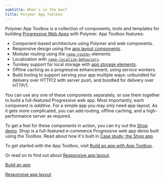```yaml
---
subtitle: What's in the box?
title: Polymer App Toolbox
---
```


Polymer App Toolbox is a collection of components, tools and templates for
building
[Progressive Web Apps](https://developers.google.com/web/progressive-web-apps)
with Polymer. App Toolbox features:

-   Component-based architecture using Polymer and web components.
-   Responsive design using the [app layout components](https://elements.polymer-project.org/elements/app-layout).
-   Modular routing using the
    [`<app-route>`](https://elements.polymer-project.org/elements/app-route) elements.
-   Localization with
    [`<app-localize-behavior>`](https://elements.polymer-project.org/elements/app-localize-behavior).
-   Turnkey support for local storage with
    [app storage elements](https://elements.polymer-project.org/elements/app-storage).
-   Offline caching as a progressive enhancement, using service workers.
-   Build tooling to support serving your app multiple ways: unbundled for
    delivery over HTTP/2 with server push, and bundled for delivery over HTTP/1.

You can use any one of these components separately, or use them together to build a full-featured
Progressive web app. Most importantly, each component is _additive_. For a simple app you may only
need app-layout. As it gets more complicated, you can add routing, offline caching, and a
high-performance server as required.

To get a feel for these components in action, you can try out the
[Shop demo](https://shop.polymer-project.org/). Shop is a full-featured e-commerce Progressive web
app demo built using the Toolbox. Read about how it's built in [Case study: the Shop app](case-study).

To get started with the App Toolbox, visit [Build an app with App Toolbox](/1.0/start/toolbox/set-up).

Or read on to find out about [Responsive app layout](app-layout).

<a href="/1.0/start/toolbox/set-up" class="blue-button">Build an app
</a>

<a href="app-layout" class="blue-button">Responsive app layout
</a>
